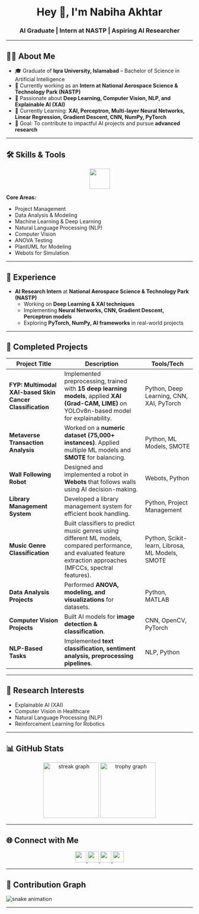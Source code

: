 <h1 align="center">Hey 👋, I'm Nabiha Akhtar</h1>
<h3 align="center">AI Graduate | Intern at NASTP | Aspiring AI Researcher</h3>

---

## 👩‍💻 About Me  
- 🎓 Graduate of **Iqra University, Islamabad** – Bachelor of Science in Artificial Intelligence  
- 💼 Currently working as an **Intern at National Aerospace Science & Technology Park (NASTP)**  
- 🔬 Passionate about **Deep Learning, Computer Vision, NLP, and Explainable AI (XAI)**  
- 🌱 Currently Learning: **XAI, Perceptron, Multi-layer Neural Networks, Linear Regression, Gradient Descent, CNN, NumPy, PyTorch**  
- 🎯 Goal: To contribute to impactful AI projects and pursue **advanced research**  

---

## 🛠️ Skills & Tools  

<div align="center">
  <img src="https://skillicons.dev/icons?i=python,pytorch,opencv,matlab,anaconda,googlecloud,word,canva" height="55"/>
</div>

**Core Areas:**  
- Project Management  
- Data Analysis & Modeling  
- Machine Learning & Deep Learning  
- Natural Language Processing (NLP)  
- Computer Vision  
- ANOVA Testing  
- PlantUML for Modeling  
- Webots for Simulation  

---

## 💼 Experience  

- **AI Research Intern** at **National Aerospace Science & Technology Park (NASTP)**  
  - Working on **Deep Learning & XAI techniques**  
  - Implementing **Neural Networks, CNN, Gradient Descent, Perceptron models**  
  - Exploring **PyTorch, NumPy, AI frameworks** in real-world projects  

---

## 📂 Completed Projects  

| Project Title | Description | Tools/Tech |
|--------------|-------------|------------|
| **FYP: Multimodal XAI-based Skin Cancer Classification** | Implemented preprocessing, trained with **15 deep learning models**, applied **XAI (Grad-CAM, LIME)** on YOLOv8n-based model for explainability. | Python, Deep Learning, CNN, XAI, PyTorch |
| **Metaverse Transaction Analysis** | Worked on a **numeric dataset (75,000+ instances)**. Applied multiple ML models and **SMOTE** for balancing. | Python, ML Models, SMOTE |
| **Wall Following Robot** | Designed and implemented a robot in **Webots** that follows walls using AI decision-making. | Webots, Python |
| **Library Management System** | Developed a library management system for efficient book handling. | Python, Project Management |
| **Music Genre Classification** | Built classifiers to predict music genres using different ML models, compared performance, and evaluated feature extraction approaches (MFCCs, spectral features). | Python, Scikit-learn, Librosa, ML Models, SMOTE |
| **Data Analysis Projects** | Performed **ANOVA, modeling, and visualizations** for datasets. | Python, MATLAB |
| **Computer Vision Projects** | Built AI models for **image detection & classification**. | CNN, OpenCV, PyTorch |
| **NLP-Based Tasks** | Implemented **text classification, sentiment analysis, preprocessing pipelines**. | NLP, Python |

---

## 🔬 Research Interests  
- Explainable AI (XAI)  
- Computer Vision in Healthcare  
- Natural Language Processing (NLP)  
- Reinforcement Learning for Robotics  

---

## 📊 GitHub Stats  

<div align="center">
  <img src="https://streak-stats.demolab.com?user=Nabihaakhtar&locale=en&mode=daily&theme=dracula&hide_border=false&border_radius=5" height="150" alt="streak graph"  />
  <img src="https://github-profile-trophy.vercel.app?username=Nabihaakhtar&theme=dracula&column=4&margin-w=15&margin-h=15" height="150" alt="trophy graph"  />
</div>

---

## 🌐 Connect with Me  

<div align="center">
  <a href="https://www.linkedin.com/in/nabihaakhtar" target="_blank">
    <img src="https://img.shields.io/static/v1?message=LinkedIn&logo=linkedin&label=&color=0077B5&logoColor=white&style=for-the-badge" height="30"/>
  </a>
  <a href="https://twitter.com/" target="_blank">
    <img src="https://img.shields.io/static/v1?message=Twitter&logo=twitter&label=&color=1DA1F2&logoColor=white&style=for-the-badge" height="30"/>
  </a>
  <a href="https://discord.com/" target="_blank">
    <img src="https://img.shields.io/static/v1?message=Discord&logo=discord&label=&color=7289DA&logoColor=white&style=for-the-badge" height="30"/>
  </a>
  <a href="https://dev.to/" target="_blank">
    <img src="https://img.shields.io/static/v1?message=Dev.to&logo=dev.to&label=&color=0A0A0A&logoColor=white&style=for-the-badge" height="30"/>
  </a>
</div>

---

## 🐍 Contribution Graph  

<picture>
  <source media="(prefers-color-scheme: dark)" srcset="https://raw.githubusercontent.com/Nabihaakhtar/Nabihaakhtar/output/github-contribution-grid-snake-dark.svg">
  <source media="(prefers-color-scheme: light)" srcset="https://raw.githubusercontent.com/Nabihaakhtar/Nabihaakhtar/output/github-contribution-grid-snake.svg">
  <img alt="snake animation" src="https://raw.githubusercontent.com/Nabihaakhtar/Nabihaakhtar/output/github-contribution-grid-snake.svg">
</picture>

---
